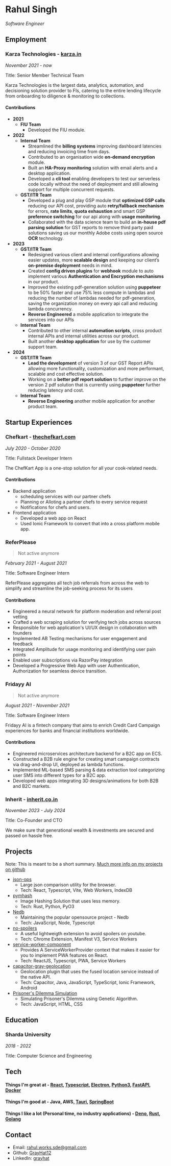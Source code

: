 # Rahul Singh

*Software Engineer*

## Employment

### Karza Technologies - [karza.in](https://karza.in/)

_November 2021 - now_

Title: Senior Member Technical Team

Karza Technologies is the largest data, analytics, automation, and decisioning solution provider to FIs, catering to the entire lending lifecycle from onboarding to diligence & monitoring to collections.

#### Contributions

* **2021**
  * **FIU Team**
    * Developed the FIU module.
* **2022**
  * **Internal Team**
    * Streamlined the **billing systems** improving dashboard latencies and reducing invoicing time from days.
    * Contributed to an organisation wide **on-demand encryption** module.
    * Built an **HA-Proxy monitoring** solution with email alerts and a desktop application.
    * Developed a **cli tool** enabling developers to test our serverless code locally without the need of deployment and still allowing support for multiple concurrent requests.
  * **GST/ITR Team**
    * Developed a plug and play GSP module that **optimized GSP calls** reducing our API cost, providing auto **retry/fallback mechanism** for errors, **rate limits**, **quota exhaustion** and smart GSP **preference switching** for our api along with **usage monitoring**.
    * Collaborated with the data science team to build an **in-house pdf parsing solution** for GST reports to remove third party paid solutions saving us our monthly Adobe costs using open source **OCR** technology.
* **2023**
  * **GST/ITR Team**
    * Redesigned various client and internal configurations allowing easier updates, more **scalable design** and keeping our client’s **on-premise deployment** needs in mind.
    * Created **config driven plugins** for **webhook** module to auto implement various **Authentication and Encryption mechanisms** in our product.
    * Improved the existing pdf-generation solution using **puppeteer** to be 50% faster and use 75% less compute in lambdas and reducing the number of lambdas needed for pdf-generation, saving the organization money on every api call and reducing lambda concurrency.
    * **Reverse Engineered** a mobile application to integrate the services into our APIs
  * **Internal Team**
    * Contributed to other internal **automation scripts**, cross product internal APIs and internal utilities across our product.
    * Built another **desktop application** for use by the customer support team.
* **2024**
  * **GST/ITR Team**
    * **Lead the development** of version 3 of our GST Report APIs allowing more functionality, customization and more performant, scalable and cost effective solution.
    * Working on a **better pdf report solution** to further improve on the version 2 pdf solution that is currently using **puppeteer** further reducing latency and cost.
  * **Internal Team**
    * **Reverse Engineering** another mobile application for another product team.


## Startup Experiences

### Chefkart - [thechefkart.com](https://thechefkart.com/)

_July 2020 - October 2020_

Title: Fullstack Developer Intern

The ChefKart App is a one-stop solution for all your cook-related needs.

#### Contributions

* Backend application
  * scheduling services with our partner chefs
  * Planning or Alloting a partner chefs to every service request
  * Notifications for chefs and users. 
* Frontend application
  * Developed a web app on React
  * Used Ionic Framework to convert that into a cross platform mobile app.

### ReferPlease

> Not active anymore

_February 2021 - August 2021_

Title: Software Engineer Intern

ReferPlease aggregates all tech job referrals from across the web to simplify and streamline the job-seeking process for its users

#### Contributions

* Engineered a neural network for platform moderation and referral post vetting
* Crafted a web scraping solution for verifying tech jobs across sources
* Responsible for web application's UI/UX design in collaboration with founders
* Implemented AB Testing mechanisms for user engagement and feedback
* Integrated Amplitude for usage monitoring and identifying user pain points
* Enabled user subscriptions via RazorPay integration
* Developed a Progressive Web App with user Authentication, Authorization for seamless device transition.

### Fridayy AI

> Not active anymore

_August 2021 - November 2021_

Title: Software Engineer Intern

Fridayy AI is a fintech company that aims to enrich Credit Card Campaign experiences for banks and financial institutions worldwide.

#### Contributions

* Engineered microservices architecture backend for a B2C app on ECS.
* Constructed a B2B rule engine for creating smart campaign contracts via drag-and-drop UI, deployed as lambda functions.
* Implemented ML-based SMS parsing & data extraction tool categorizing user SMS into different types for a B2C app.
* Developed web apps integrating 3D designs/animations for both B2B and B2C markets.

### Inherit - [inherit.co.in](https://inherit.co.in/)

_November 2023 - July 2024_

Title: Co-Founder and CTO

We make sure that generational wealth & investments are secured and passed on hassle free.

## Projects

Note: This is meant to be a short summary. [Much more info on my projects on github](https://github.com/GrayHat12)

- [json-ops](https://grayhat12.github.io/json-ops/)
  - Large json comparison utility for the browser. 
  - Tech: React, Typescript, Vite, Web Workers, IndexDB
- [pymhash](https://grayhat12.github.io/pymhash/pymhash)
  - Image Hashing Solution that uses less memory.
  - Tech: Rust, Python, PyO3
- [Nedb](https://www.npmjs.com/package/gray-nedb)
  - Maintaining the popular opensource project - Nedb
  - Tech: JavaScript, Node, Typescript
- [no-spoilers](https://chromewebstore.google.com/detail/no-spoilers/kfbhhaallccnekmpojknfjblchllocgb)
  - A useful lightweigth extension to avoid spoilers on youtube.
  - Tech: Chrome Extension, Manifest V3, Service Workers
- [service-worker-component](https://www.npmjs.com/package/service-worker-component)
  - Provides A ServiceWorkerProvider context that makes it easier for you to implement PWA features on React.
  - Tech: ReactJS, Typescript, PWA, Service Workers
- [capacitor-gray-geolocation](https://www.npmjs.com/package/capacitor-gray-geolocation)
  - Geolocation plugin that uses the fused location service instead of the native API.
  - Tech: Capacitor, Java, JavaScript, TypeScript, Ionic Framework, Android
- [Prisoner's Dilemma Simulation](https://grayhat12.github.io/Prisoners-Dilemma/)
  - Simulating Prisoner's Dilemma using Genetic Algorithm.
  - Tech: JavaScript, HTML, CSS

## Education

### Sharda University

_2018 - 2022_

Title: Computer Science and Engineering

## Tech

#### Things I'm great at - [React](https://reactjs.org/), [Typescript](https://www.typescriptlang.org/), [Electron](https://www.electronjs.org/), [Python3](https://www.python.org/), [FastAPI](https://fastapi.tiangolo.com/), [Docker](https://www.docker.com/)

#### Things I'm good at - Java, AWS, [Tauri](https://tauri.app/), [SpringBoot](https://spring.io/projects/spring-boot)

#### Things I like a lot (Personal time, no industry applications) - [Deno](https://deno.land), [Rust](https://www.rust-lang.org/), [Golang](https://go.dev/)


## Contact

- Email: rahul.works.sde@gmail.com
- Github: [GrayHat12](http://github.com/GrayHat12)
- LinkedIn: [grayhat](https://linkedin.com/in/grayhat)
